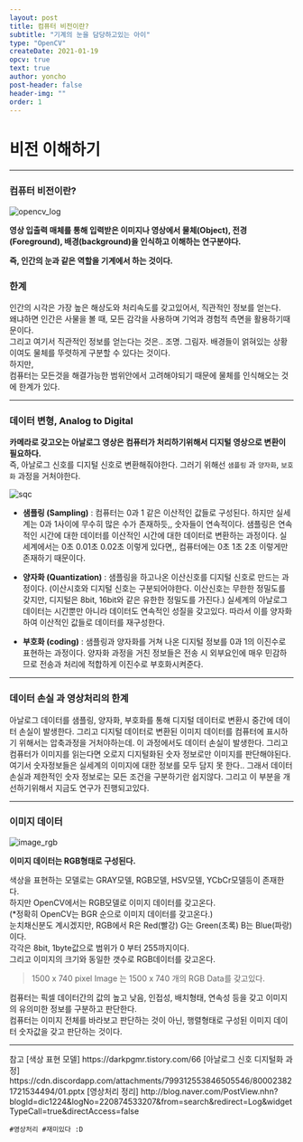 ```yaml
---
layout: post
title: 컴퓨터 비전이란?
subtitle: "기계의 눈을 담당하고있는 아이"
type: "OpenCV"
createDate: 2021-01-19
opcv: true
text: true
author: yoncho
post-header: false
header-img: ""
order: 1
---
```


# 비전 이해하기

<hr>

### 컴퓨터 비전이란?

![opencv_log](https://user-images.githubusercontent.com/44021629/104948267-6111fa00-5a00-11eb-928c-f8d33b0ebadf.png)


**영상 입출력 매체를 통해 입력받은 이미지나 영상에서 물체(Object), 전경(Foreground), 배경(background)을 인식하고 이해하는 연구분야다.**

**즉, 인간의 눈과 같은 역할을 기계에서 하는 것이다.**  

### 한계

인간의 시각은 가장 높은 해상도와 처리속도를 갖고있어서, 직관적인 정보를 얻는다.  
왜냐하면 인간은 사물을 볼 때, 모든 감각을 사용하며 기억과 경험적 측면을 활용하기때문이다.  
그리고 여기서 직관적인 정보를 얻는다는 것은..
조명. 그림자. 배경들이 얽혀있는 상황이여도 물체를 뚜렷하게 구분할 수 있다는 것이다.  
하지만,  
컴퓨터는 모든것을 해결가능한 범위안에서 고려해야되기 때문에 물체를 인식해오는 것에 한계가 있다.

<hr>

### 데이터 변형, Analog to Digital

**카메라로 갖고오는 아날로그 영상은 컴퓨터가 처리하기위해서 디지털 영상으로 변환이 필요하다.**  
즉, 아날로그 신호를 디지털 신호로 변환해줘야한다. 그러기 위해선 <code>샘플링</code> 과 <code>양자화</code>, <code>보호화</code> 과정을 거처야한다.

![sqc](https://user-images.githubusercontent.com/44021629/104948289-68d19e80-5a00-11eb-9618-32827f13ebb5.jpg)


- **샘플링 (Sampling)** : 컴퓨터는 0과 1 같은 이산적인 값들로 구성된다. 하지만 실세계는 0과 1사이에 무수히 많은 수가 존재하듯,, 숫자들이 연속적이다. 샘플링은 연속적인 시간에 대한 데이터를 이산적인 시간에 대한 데이터로 변환하는 과정이다. 
실세계에서는 0초 0.01초 0.02초 이렇게 있다면,, 컴퓨터에는 0초 1초 2초 이렇게만 존재하기 때문이다.

- **양자화 (Quantization)** : 샘플링을 하고나온 이산신호를 디지털 신호로 만드는 과정이다. (이산시호와 디지털 신호는 구분되어야한다. 이산신호는 무한한 정밀도를 갖지만, 디지털은 8bit, 16bit와 같은 유한한 정밀도를 가진다.) 실세계의 아날로그 데이터는 시간뿐만 아니라 데이터도 연속적인 성질을 갖고있다. 따라서 이를 양자화하여 이산적인 값들로 데이터를 재구성한다.

- **부호화 (coding)** : 샘플링과 양자화를 거쳐 나온 디지털 정보를 0과 1의 이진수로 표현하는 과정이다. 양자화 과정을 거친 정보들은 전송 시 외부요인에 매우 민감하므로 전송과 처리에 적합하게 이진수로 부호화시켜준다.

<hr>

### 데이터 손실 과 영상처리의 한계

아날로그 데이터를 샘플링, 양자화, 부호화를 통해 디지털 데이터로 변환시 중간에 데이터 손실이 발생한다. 그리고 디지털 데이터로 변환된 이미지 데이터를 컴퓨터에 표시하기 위해서는 압축과정을 거처야하는데. 이 과정에서도 데이터 손실이 발생한다. 
그리고 컴퓨터가 이미지를 읽는다면 오로지 디지털화된 숫자 정보로만 이미지를 판단해야된다. 여기서 숫자정보들은 실세계의 이미지에 대한 정보를 모두 담지 못 한다..
그래서 데이터 손실과 제한적인 숫자 정보로는 모든 조건을 구분하기란 쉽지않다.
그리고 이 부분을 개선하기위해서 지금도 연구가 진행되고있다.

<hr>

### 이미지 데이터

![image_rgb](https://user-images.githubusercontent.com/44021629/104951163-61f95a80-5a05-11eb-8173-7710e85ea30f.png)

**이미지 데이터는  RGB형태로 구성된다.**

색상을 표현하는 모델로는 GRAY모델, RGB모델, HSV모델, YCbCr모델등이 존재한다.  
하지만 OpenCV에서는 RGB모델로 이미지 데이터를 갖고온다.     
(*정확히 OpenCV는 BGR 순으로 이미지 데이터를 갖고온다.)  
눈치채신분도 계시겠지만, RGB에서 R은 Red(빨강) G는 Green(초록) B는 Blue(파랑)이다.  
각각은 8bit, 1byte값으로 범위가 0 부터 255까지이다.  
그리고 이미지의 크기와 동일한 갯수로 RGB데이터를 갖고온다.  
> 1500 x 740 pixel Image 는 1500 x 740 개의 RGB Data를 갖고있다.

컴퓨터는 픽셀 데이터간의 값의 높고 낮음, 인접성, 배치형태, 연속성 등을 갖고 이미지의 유의미한 정보를 구분하고 판단한다.  
컴퓨터는 이미지 전체를 바라보고 판단하는 것이 아닌, 행렬형태로 구성된 이미지 데이터 숫자값을 갖고 판단하는 것이다.


<hr>
참고   
[색상 표현 모델]   
https://darkpgmr.tistory.com/66  
[아날로그 신호 디지털화 과정]  
https://cdn.discordapp.com/attachments/799312553846505546/800023821721534494/01.pptx  
[영상처리 정리]  
http://blog.naver.com/PostView.nhn?blogId=dic1224&logNo=220874533207&from=search&redirect=Log&widgetTypeCall=true&directAccess=false  

<code>#영상처리 #재미있다 :D</code>
